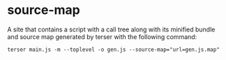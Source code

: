 # source-map

A site that contains a script with a call tree along with its minified bundle and source map generated by terser with the following command:

`terser main.js -m --toplevel -o gen.js --source-map="url=gen.js.map"`